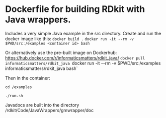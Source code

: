 # Dockerfile for building RDkit with Java wrappers.
Includes a very simple Java example in the src directory. 
Create and run the docker image like this:
`docker build .`
`docker run -it --rm -v $PWD/src:/examples <container id> bash`

Or alternatively use the pre-built image on Dockerhub: https://hub.docker.com/r/informaticsmatters/rdkit_java/
`docker pull informaticsmatters/rdkit_java
`docker run -it --rm -v $PWD/src:/examples informaticsmatters/rdkit_java bash`

Then in the container:

`cd /examples`

`./run.sh`

Javadocs are built into the directory /rdkit/Code/JavaWrappers/gmwrapper/doc

